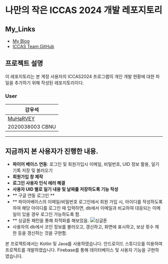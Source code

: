 # 나만의 작은 ICCAS 2024 개발 레포지토리 

## My_Links

- [My Blog](https://blog.naver.com/muharvey)
- [ICCAS Team GitHub](https://github.com/dsfaewf/ICCAS)

## 프로젝트 설명

이 레포지토리는 본 계정 사용자의 ICCAS2024 프로그램의 개인 개발 현황에 대한 파일을 추가하기 위해 작성된 레포지토리이다.

### User

| 강우석 | 
|---|
| [MuHaRVEY](https://github.com/MuHaRVEY) | 
|2020038003 CBNU|
---

## 지금까지 본 사용자가 진행한 내용.

- **파이어 베이스 연동**: 로그인 및 회원가입시 이메일, 비밀번호, UID 정보 활용, 일기 기록 저장 및 불러오기
- **회원가입 창 제작**
- **로그인 사용자 인식 에러 해결**
- **사용자 UID 별로 일기 내용 및 날짜를 저장하도록 기능 작성**
- ** 구글 연동 로그인 **
- ** 파이어베이스의 이메일/비밀번호 로그인에서 회원 가입 시, 아이디를 작성하도록 하여 해당 아이디를 로그인 때 입력하면, db에서 이메일과 비교하여 대응되는 이메일이 있을 경우 로그인 가능하도록 함.
- ** 싱글톤 패턴을 통해 최적화를 해보았음.
![싱글톤]([https://firebase.google.com/static/images/brand-guidelines/logo-built_black.png?hl=ko](https://img1.daumcdn.net/thumb/R1280x0/?scode=mtistory2&fname=https%3A%2F%2Fblog.kakaocdn.net%2Fdn%2Fbcx3J6%2FbtsBipDsE9Y%2FoZR5M3bhDkoJ1Co3PWKAAk%2Fimg.webp))
- 사용자의 db에서 코인 정보를 불러오고, 갱신하고, 화면에 표시하고, 보상 횟수 제한 등을 갱신하는 것을 구현함.

본 프로젝트에서는 Kotlin 및 Java를 사용하였습니다. 안드로이드 스튜디오를 이용하여 프로젝트를 개발하였습니다. Firebase를 통해 데이터베이스 및 사용자 기능을 구현하였습니다.
